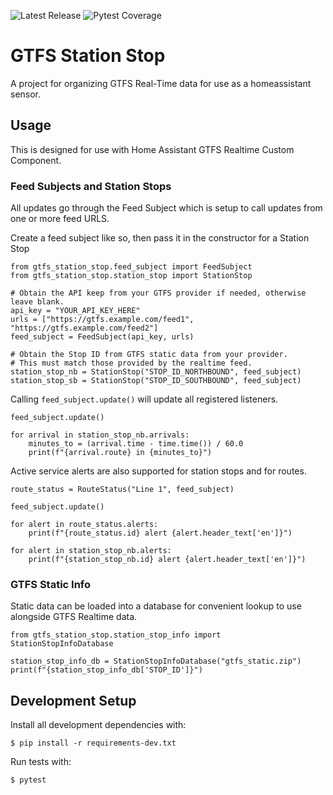 ![Latest Release](https://gitlab.bcpearce.com/bcpearce/gtfs-station-stop/-/badges/release.svg)
![Pytest Coverage](https://gitlab.bcpearce.com/bcpearce/gtfs-station-stop/badges/main/coverage.svg)

# GTFS Station Stop

A project for organizing GTFS Real-Time data for use as a homeassistant sensor.

## Usage

This is designed for use with Home Assistant GTFS Realtime Custom Component.

### Feed Subjects and Station Stops

All updates go through the Feed Subject which is setup to call updates from one or more feed URLS.

Create a feed subject like so, then pass it in the constructor for a Station Stop

```
from gtfs_station_stop.feed_subject import FeedSubject
from gtfs_station_stop.station_stop import StationStop

# Obtain the API keep from your GTFS provider if needed, otherwise leave blank.
api_key = "YOUR_API_KEY_HERE"
urls = ["https://gtfs.example.com/feed1", "https://gtfs.example.com/feed2"]
feed_subject = FeedSubject(api_key, urls)

# Obtain the Stop ID from GTFS static data from your provider.
# This must match those provided by the realtime feed.
station_stop_nb = StationStop("STOP_ID_NORTHBOUND", feed_subject)
station_stop_sb = StationStop("STOP_ID_SOUTHBOUND", feed_subject)
```

Calling `feed_subject.update()` will update all registered listeners.

```
feed_subject.update()

for arrival in station_stop_nb.arrivals:
    minutes_to = (arrival.time - time.time()) / 60.0
    print(f"{arrival.route} in {minutes_to}")
```

Active service alerts are also supported for station stops and for routes.

```
route_status = RouteStatus("Line 1", feed_subject)

feed_subject.update()

for alert in route_status.alerts:
    print(f"{route_status.id} alert {alert.header_text['en']}")

for alert in station_stop_nb.alerts:
    print(f"{station_stop_nb.id} alert {alert.header_text['en']}")
```

### GTFS Static Info

Static data can be loaded into a database for convenient lookup to use alongside GTFS Realtime data.

```
from gtfs_station_stop.station_stop_info import StationStopInfoDatabase

station_stop_info_db = StationStopInfoDatabase("gtfs_static.zip")
print(f"{station_stop_info_db['STOP_ID']}")
```

## Development Setup

Install all development dependencies with:

```
$ pip install -r requirements-dev.txt
```

Run tests with:
```
$ pytest
```
